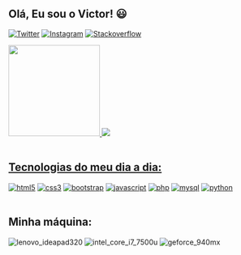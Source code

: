 
## Olá, Eu sou o Victor! 😃

[![Twitter](https://img.shields.io/badge/Twitter-1DA1F2?style=for-the-badge&logo=twitter&logoColor=white)](https://twitter.com/niqueladopl)
[![Instagram](https://img.shields.io/badge/Instagram-E4405F?style=for-the-badge&logo=instagram&logoColor=white)](https://instagram.com/niqueladopl)
[![Stackoverflow](https://img.shields.io/badge/Stack_Overflow-FE7A16?style=for-the-badge&logo=stack-overflow&logoColor=white)](https://stackoverflow.com/users/20407336/niqueladopl)


<div>
<a href="https://github.com/niqueladopl">
<img height="180em" src="https://github-readme-stats.vercel.app/api?username=NiqueladoPL&show_icons=true&theme=tokyonight">
<img width"10em" src="https://github-readme-stats.vercel.app/api/top-langs/?username=NiqueladoPL&layout=compact&langs_count=16&theme=tokyonight">
</div><br/>

## Tecnologias do meu dia a dia:

<div style="display: inline_block">   
    <a href="https://devdocs.io/html/">
    <img align="center" alt="html5" src="https://img.shields.io/badge/HTML5-E34F26?style=for-the-badge&logo=html5&logoColor=white"></a>
    <a href="https://devdocs.io/css/">
    <img align="center" alt="css3" src="https://img.shields.io/badge/CSS3-1572B6?style=for-the-badge&logo=css3&logoColor=white"></a>
    <a href="https://getbootstrap.com/docs/4.1/getting-started/introduction/">
    <img align="center" alt="bootstrap" src="https://img.shields.io/badge/Bootstrap-563D7C?style=for-the-badge&logo=bootstrap&logoColor=white"></a>
    <a href="https://devdocs.io/javascript/">
    <img align="center" alt="javascript" src="https://img.shields.io/badge/JavaScript-F7DF1E?style=for-the-badge&logo=javascript&logoColor=black"></a>
    <a href="https://devdocs.io/php/">
    <img align="center" alt="php" src="https://img.shields.io/badge/PHP-777BB4?style=for-the-badge&logo=php&logoColor=white"></a>
    <a href="https://dev.mysql.com/doc/">
    <img align="center" alt="mysql" src="https://img.shields.io/badge/MySQL-00000F?style=for-the-badge&logo=mysql&logoColor=white"></a>
    <a href="https://devdocs.io/python/">
    <img align="center" alt="python" src="https://img.shields.io/badge/Python-14354C?style=for-the-badge&logo=python&logoColor=white"></a>
    
</div><br/>


## Minha máquina:

<div style="display: inline_block">  
    <img align="center" alt="lenovo_ideapad320" src="https://img.shields.io/badge/Windows-Lenovo_Ideapad_320-0078D6?style=for-the-badge&logo=windows&logoColor=white">
    <img align="center" alt="intel_core_i7_7500u" src="https://img.shields.io/badge/Intel-Core_i7_7500u-0071C5?style=for-the-badge&logo=intel&logoColor=white">
    <img align="center" alt="geforce_940mx" src="https://img.shields.io/badge/NVIDIA-geforce_940mx-76B900?style=for-the-badge&logo=nvidia&logoColor=white">
</div>
